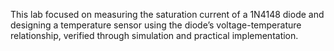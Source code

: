 This lab focused on measuring the saturation current of a 1N4148 diode and designing a temperature sensor using the diode’s voltage-temperature relationship, verified through simulation and practical implementation.
